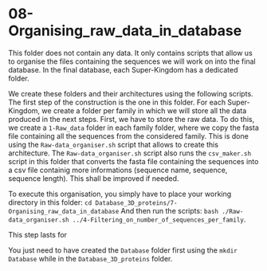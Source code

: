# 08-Organising_raw_data_in_database

This folder does not contain any data. It only contains scripts that allow us to organise the files containing the sequences we will work on into the final database.
In the final database, each Super-Kingdom has a dedicated folder.

We create these folders and their architectures using the following scripts. The first step of the construction is the one in this folder.
For each Super-Kingdom, we create a folder per family in which we will store all the data produced in the next steps.
First, we have to store the raw data. To do this, we create a `1-Raw_data` folder in each family folder, where we copy the fasta file containing all the sequences from the considered family. This is done using the `Raw-data_organiser.sh` script that allows to  create this architecture.
The `Raw-data_organiser.sh` script also runs the `csv_maker.sh` script in this folder that converts the fasta file containing the sequences into a csv file containig more informations (sequence name, sequence, sequence length). This shall be improved if needed.

To execute this organisation, you simply have to place your working directory in this folder: `cd Database_3D_proteins/7-Organising_raw_data_in_database`
And then run the scripts: `bash ./Raw-data_organiser.sh ../4-Filtering_on_number_of_sequences_per_family`.

This step lasts for 

You just need to have created the `Database` folder first using the `mkdir Database` while in the `Database_3D_proteins` folder.